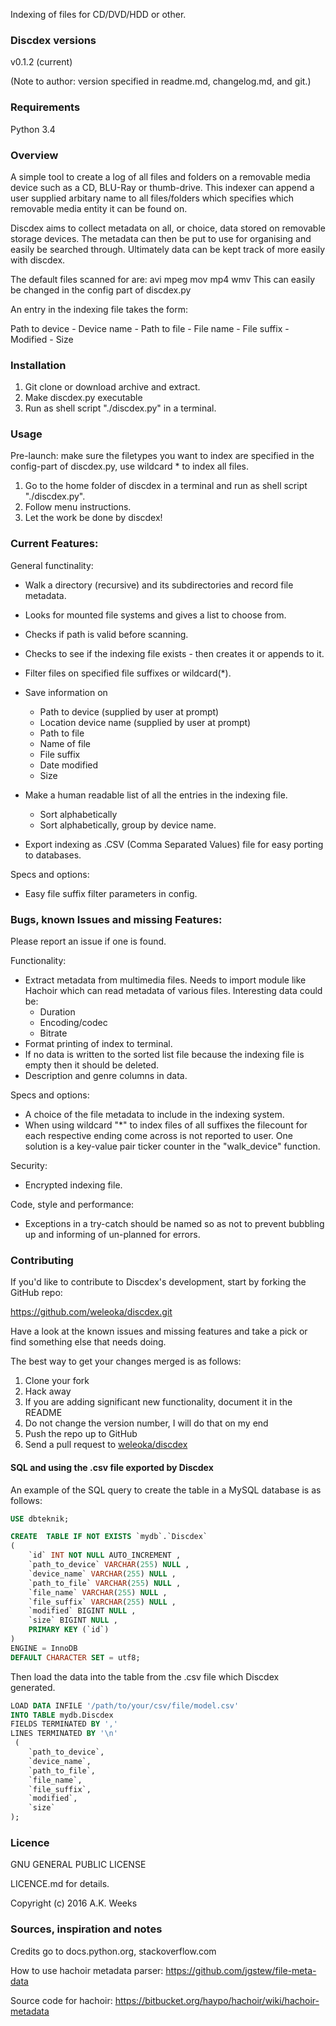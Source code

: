 Indexing of files for CD/DVD/HDD or other.



### Discdex versions
v0.1.2 (current)

(Note to author: version specified in readme.md, changelog.md, and git.)



### Requirements
Python 3.4



### Overview
A simple tool to create a log of all files and folders on a removable media device such as a CD, BLU-Ray or thumb-drive. This indexer can append a user supplied arbitary name to all files/folders which specifies which removable media entity it can be found on.

Discdex aims to collect metadata on all, or choice, data stored on removable storage devices. The metadata can then be put to use for organising and easily be searched through. Ultimately data can be kept track of more easily with discdex.

The default files scanned for are: avi mpeg mov mp4 wmv
This can easily be changed in the config part of discdex.py

An entry in the indexing file takes the form:

Path to device - Device name - Path to file - File name - File suffix - Modified - Size



### Installation
1. Git clone or download archive and extract.
2. Make discdex.py executable
3. Run as shell script "./discdex.py" in a terminal.



### Usage
Pre-launch: make sure the filetypes you want to index are specified in the config-part of discdex.py, use wildcard * to index all files.

1. Go to the home folder of discdex in a terminal and run as shell script "./discdex.py".
2. Follow menu instructions.
3. Let the work be done by discdex!


### Current Features:
General functinality:

* Walk a directory (recursive) and its subdirectories and record file metadata.
* Looks for mounted file systems and gives a list to choose from.
* Checks if path is valid before scanning.
* Checks to see if the indexing file exists - then creates it or appends to it.
* Filter files on specified file suffixes or wildcard(*).
* Save information on
    - Path to device (supplied by user at prompt)
    - Location device name (supplied by user at prompt)
    - Path to file
    - Name of file
    - File suffix
    - Date modified
    - Size

* Make a human readable list of all the entries in the indexing file.
    - Sort alphabetically
    - Sort alphabetically, group by device name.

* Export indexing as .CSV (Comma Separated Values) file for easy porting to databases.

Specs and options:

* Easy file suffix filter parameters in config.



### Bugs, known Issues and missing Features:

Please report an issue if one is found.

Functionality:

* Extract metadata from multimedia files. Needs to import module like Hachoir which can read metadata of various files. Interesting data could be:
	- Duration
	- Encoding/codec
	- Bitrate
* Format printing of index to terminal.
* If no data is written to the sorted list file because the indexing file is empty then it should be deleted.
* Description and genre columns in data.

Specs and options:

* A choice of the file metadata to include in the indexing system.
* When using wildcard "*" to index files of all suffixes the filecount for each respective ending come across is not reported to user. One solution is a key-value pair ticker counter in the "walk_device" function.

Security:

* Encrypted indexing file.

Code, style and performance:

* Exceptions in a try-catch should be named so as not to prevent bubbling up and informing of un-planned for errors.



### Contributing

If you'd like to contribute to Discdex's development, start by forking the GitHub repo:

https://github.com/weleoka/discdex.git

Have a look at the known issues and missing features and take a pick or find something else that needs doing.

The best way to get your changes merged is as follows:

1. Clone your fork
2. Hack away
3. If you are adding significant new functionality, document it in the README
4. Do not change the version number, I will do that on my end
5. Push the repo up to GitHub
6. Send a pull request to [weleoka/discdex](https://github.com/weleoka/discdex)



#### SQL and using the .csv file exported by Discdex
An example of the SQL query to create the table in a MySQL database is as follows:

```SQL
USE dbteknik;

CREATE  TABLE IF NOT EXISTS `mydb`.`Discdex`
(
    `id` INT NOT NULL AUTO_INCREMENT ,
    `path_to_device` VARCHAR(255) NULL ,
    `device_name` VARCHAR(255) NULL ,
    `path_to_file` VARCHAR(255) NULL ,
    `file_name` VARCHAR(255) NULL ,
    `file_suffix` VARCHAR(255) NULL ,
    `modified` BIGINT NULL ,
    `size` BIGINT NULL ,
    PRIMARY KEY (`id`)
)
ENGINE = InnoDB
DEFAULT CHARACTER SET = utf8;
```

Then load the data into the table from the .csv file which Discdex generated.

```SQL
LOAD DATA INFILE '/path/to/your/csv/file/model.csv'
INTO TABLE mydb.Discdex
FIELDS TERMINATED BY ','
LINES TERMINATED BY '\n'
 (
    `path_to_device`,
    `device_name`,
    `path_to_file`,
    `file_name`,
    `file_suffix`,
    `modified`,
    `size`
);

```



### Licence

GNU GENERAL PUBLIC LICENSE

LICENCE.md for details.

Copyright (c) 2016 A.K. Weeks



### Sources, inspiration and notes
Credits go to docs.python.org, stackoverflow.com

How to use hachoir metadata parser:
https://github.com/jgstew/file-meta-data

Source code for hachoir:
https://bitbucket.org/haypo/hachoir/wiki/hachoir-metadata


